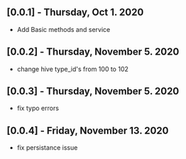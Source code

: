 ## [0.0.1] - Thursday, Oct 1. 2020

* Add Basic methods and service

## [0.0.2] - Thursday, November 5. 2020

* change hive type_id's from 100 to 102

## [0.0.3] - Thursday, November 5. 2020

* fix typo errors

## [0.0.4] - Friday, November 13. 2020

* fix persistance issue
